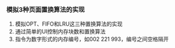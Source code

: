 ### 模拟3种页面置换算法的实现
1. 模拟OPT、FIFO和LRU这三种置换算法的实现
2. 通过简单的UI控制内存块数和置换算法
3. 指令为数字形式的内存编号，如002 221 993，编号之间空格隔开